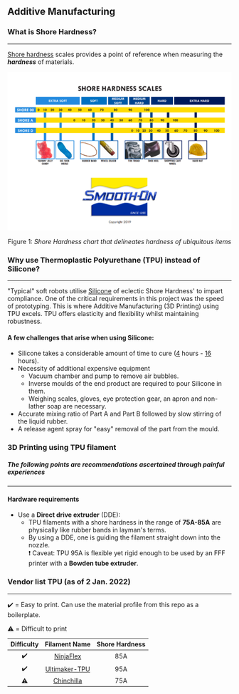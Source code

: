 ## Additive Manufacturing 

### What is Shore Hardness?

---

[Shore hardness](https://www.smooth-on.com/page/durometer-shore-hardness-scale/) scales provides a point of reference when measuring the ***hardness*** of materials. 

![Shore Hardness chart](Images/durometer_chart.PNG)<div align="center">Figure 1: *Shore Hardness chart that delineates hardness of ubiquitous items*</div>

### Why use Thermoplastic Polyurethane (TPU) instead of Silicone?

---

"Typical" soft robots utilise [Silicone](https://www.smooth-on.com/products/ecoflex-00-30/) of eclectic Shore Hardness' to impart compliance. One of the critical requirements in this project was the speed of prototyping. This is where Additive Manufacturing (3D Printing) using TPU excels. TPU offers elasticity and flexibility whilst maintaining robustness.  

#### A few challenges that arise when using Silicone:

- Silicone takes a considerable amount of time to cure ([4](https://www.smooth-on.com/products/ecoflex-00-30/) hours - [16](https://www.smooth-on.com/products/dragon-skin-30/) hours). 
- Necessity of additional expensive equipment
    - Vacuum chamber and pump to remove air bubbles.
    - Inverse moulds of the end product are required to pour Silicone in them.
    - Weighing scales, gloves, eye protection gear, an apron and non-lather soap are necessary. 
- Accurate mixing ratio of Part A and Part B followed by slow stirring of the liquid rubber.
- A release agent spray for "easy" removal of the part from the mould.

### 3D Printing using TPU filament
##### The following points are recommendations ascertained through _painful_ experiences 
---

#### Hardware requirements 

- Use a **Direct drive extruder** (DDE):
    - TPU filaments with a shore hardness in the range of **75A-85A** are physically like rubber bands in layman's terms. 
    - By using a DDE, one is guiding the filament straight down into the nozzle. <br>
    :heavy_exclamation_mark: Caveat: TPU 95A is flexible yet rigid enough to be used by an FFF printer with a **Bowden tube extruder**. 

### Vendor list TPU (as of 2 Jan. 2022)

--- 

:heavy_check_mark: = Easy to print. Can use the material profile from this repo as a boilerplate. 

:warning: = Difficult to print

|Difficulty          | Filament Name  | Shore Hardness | 
|:---:               | :---:          | :---:          |     
| :heavy_check_mark: | [NinjaFlex](https://ninjatek.com/shop/ninjaflex/)      | 85A            |     
| :heavy_check_mark: | [Ultimaker-TPU](https://www.matterhackers.com/store/l/ultimaker-tpu-filament/sk/M5ZFDTT3)      | 95A            |    
| :warning:| [Chinchilla](https://ninjatek.com/shop/chinchilla/)      | 75A            |     